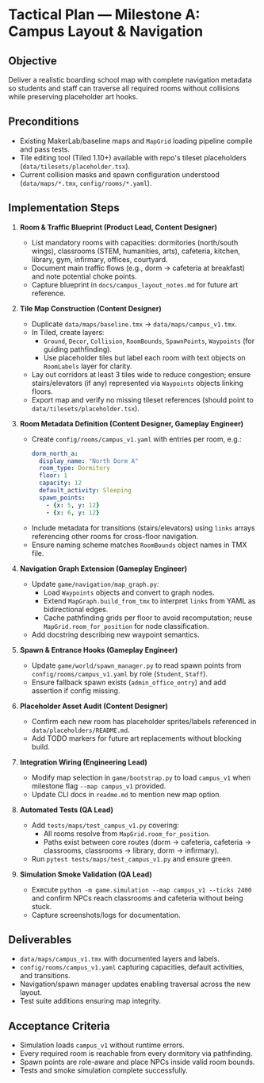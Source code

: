 # Tactical Plan — Milestone A: Campus Layout & Navigation

## Objective
Deliver a realistic boarding school map with complete navigation metadata so students and staff can traverse all required rooms without collisions while preserving placeholder art hooks.

## Preconditions
- Existing MakerLab/baseline maps and `MapGrid` loading pipeline compile and pass tests.
- Tile editing tool (Tiled 1.10+) available with repo's tileset placeholders (`data/tilesets/placeholder.tsx`).
- Current collision masks and spawn configuration understood (`data/maps/*.tmx`, `config/rooms/*.yaml`).

## Implementation Steps
1. **Room & Traffic Blueprint (Product Lead, Content Designer)**
   - List mandatory rooms with capacities: dormitories (north/south wings), classrooms (STEM, humanities, arts), cafeteria, kitchen, library, gym, infirmary, offices, courtyard.
   - Document main traffic flows (e.g., dorm → cafeteria at breakfast) and note potential choke points.
   - Capture blueprint in `docs/campus_layout_notes.md` for future art reference.

2. **Tile Map Construction (Content Designer)**
   - Duplicate `data/maps/baseline.tmx` → `data/maps/campus_v1.tmx`.
   - In Tiled, create layers:
     - `Ground`, `Decor`, `Collision`, `RoomBounds`, `SpawnPoints`, `Waypoints` (for guiding pathfinding).
     - Use placeholder tiles but label each room with text objects on `RoomLabels` layer for clarity.
   - Lay out corridors at least 3 tiles wide to reduce congestion; ensure stairs/elevators (if any) represented via `Waypoints` objects linking floors.
   - Export map and verify no missing tileset references (should point to `data/tilesets/placeholder.tsx`).

3. **Room Metadata Definition (Content Designer, Gameplay Engineer)**
   - Create `config/rooms/campus_v1.yaml` with entries per room, e.g.:
     ```yaml
     dorm_north_a:
       display_name: "North Dorm A"
       room_type: Dormitory
       floor: 1
       capacity: 12
       default_activity: Sleeping
       spawn_points:
         - {x: 5, y: 12}
         - {x: 6, y: 12}
     ```
   - Include metadata for transitions (stairs/elevators) using `links` arrays referencing other rooms for cross-floor navigation.
   - Ensure naming scheme matches `RoomBounds` object names in TMX file.

4. **Navigation Graph Extension (Gameplay Engineer)**
   - Update `game/navigation/map_graph.py`:
     - Load `Waypoints` objects and convert to graph nodes.
     - Extend `MapGraph.build_from_tmx` to interpret `links` from YAML as bidirectional edges.
     - Cache pathfinding grids per floor to avoid recomputation; reuse `MapGrid.room_for_position` for node classification.
   - Add docstring describing new waypoint semantics.

5. **Spawn & Entrance Hooks (Gameplay Engineer)**
   - Update `game/world/spawn_manager.py` to read spawn points from `config/rooms/campus_v1.yaml` by role (`Student`, `Staff`).
   - Ensure fallback spawn exists (`admin_office_entry`) and add assertion if config missing.

6. **Placeholder Asset Audit (Content Designer)**
   - Confirm each new room has placeholder sprites/labels referenced in `data/placeholders/README.md`.
   - Add TODO markers for future art replacements without blocking build.

7. **Integration Wiring (Engineering Lead)**
   - Modify map selection in `game/bootstrap.py` to load `campus_v1` when milestone flag `--map campus_v1` provided.
   - Update CLI docs in `readme.md` to mention new map option.

8. **Automated Tests (QA Lead)**
   - Add `tests/maps/test_campus_v1.py` covering:
     - All rooms resolve from `MapGrid.room_for_position`.
     - Paths exist between core routes (dorm → cafeteria, cafeteria → classrooms, classrooms → library, dorm → infirmary).
   - Run `pytest tests/maps/test_campus_v1.py` and ensure green.

9. **Simulation Smoke Validation (QA Lead)**
   - Execute `python -m game.simulation --map campus_v1 --ticks 2400` and confirm NPCs reach classrooms and cafeteria without being stuck.
   - Capture screenshots/logs for documentation.

## Deliverables
- `data/maps/campus_v1.tmx` with documented layers and labels.
- `config/rooms/campus_v1.yaml` capturing capacities, default activities, and transitions.
- Navigation/spawn manager updates enabling traversal across the new layout.
- Test suite additions ensuring map integrity.

## Acceptance Criteria
- Simulation loads `campus_v1` without runtime errors.
- Every required room is reachable from every dormitory via pathfinding.
- Spawn points are role-aware and place NPCs inside valid room bounds.
- Tests and smoke simulation complete successfully.
